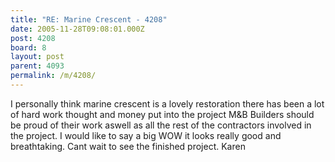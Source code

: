 ```yaml
---
title: "RE: Marine Crescent - 4208"
date: 2005-11-28T09:08:01.000Z
post: 4208
board: 8
layout: post
parent: 4093
permalink: /m/4208/
---
```

I personally think marine crescent is a lovely restoration there has been a lot of hard work thought and money put into the project M&B Builders should be proud of their work aswell as all the rest of the contractors involved in the project.
I would like to say a big WOW it looks really good and breathtaking.
Cant wait to see the finished project.
Karen

